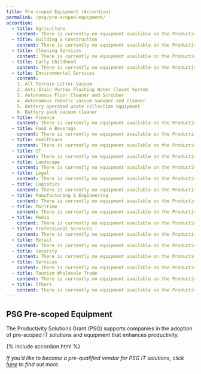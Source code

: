 ```yaml
---
title: Pre-scoped Equipment (Accordion)
permalink: /psg/pre-scoped-equipment/
accordion:
  - title: Agriculture
    content: There is currently no equipment available on the Productivity Solutions Grant for the specified sector.
  - title: Building & Construction
    content: There is currently no equipment available on the Productivity Solutions Grant for the specified sector.      
  - title: Cleaning Services
    content: There is currently no equipment available on the Productivity Solutions Grant for the specified sector.
  - title: Early Childhood
    content: There is currently no equipment available on the Productivity Solutions Grant for the specified sector.
  - title: Environmental Services
    content:
    1. All Terrain Litter Vacuum
    2. Anti-Stain Vortex Flushing Water Closet System
    3. Autonomous Floor Cleaner and Scrubber
    4. Autonomous robotic vacuum sweeper and cleaner
    5. Battery operated waste collection equipment
    6. Battery pack vacuum cleaner
  - title: Finance
    content: There is currently no equipment available on the Productivity Solutions Grant for the specified sector.
  - title: Food & Beverage
    content: There is currently no equipment available on the Productivity Solutions Grant for the specified sector.      
  - title: Healthcare
    content: There is currently no equipment available on the Productivity Solutions Grant for the specified sector.
  - title: IT
    content: There is currently no equipment available on the Productivity Solutions Grant for the specified sector.
  - title: Landscape
    content: There is currently no equipment available on the Productivity Solutions Grant for the specified sector.
  - title: Legal
    content: There is currently no equipment available on the Productivity Solutions Grant for the specified sector.
  - title: Logistics
    content: There is currently no equipment available on the Productivity Solutions Grant for the specified sector.
  - title: Manufacturing & Engineering
    content: There is currently no equipment available on the Productivity Solutions Grant for the specified sector.
  - title: Maritime
    content: There is currently no equipment available on the Productivity Solutions Grant for the specified sector.
  - title: Media
    content: There is currently no equipment available on the Productivity Solutions Grant for the specified sector.      
  - title: Professional Services
    content: There is currently no equipment available on the Productivity Solutions Grant for the specified sector.
  - title: Retail
    content: There is currently no equipment available on the Productivity Solutions Grant for the specified sector.
  - title: Security
    content: There is currently no equipment available on the Productivity Solutions Grant for the specified sector.
  - title: Services
    content: There is currently no equipment available on the Productivity Solutions Grant for the specified sector.
  - title: Tourism Wholesale Trade
    content: There is currently no equipment available on the Productivity Solutions Grant for the specified sector.
  - title: Others
    content: There is currently no equipment available on the Productivity Solutions Grant for the specified sector.   
---
```


## PSG Pre-scoped Equipment

The Productivity Solutions Grant (PSG) supports companies in the adoption of pre-scoped IT solutions and equipment that enhances productivity.

{% include accordion.html %}

*If you’d like to become a pre-qualified vendor for PSG IT solutions, click <a target="_blank" href="https://www.imda.gov.sg/icmvendors" >here</a> to find out more.*
